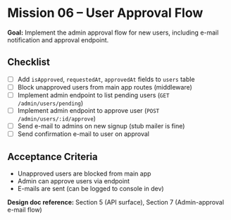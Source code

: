 # Mission 06 – User Approval Flow

**Goal:**
Implement the admin approval flow for new users, including e-mail notification and approval endpoint.

## Checklist

- [ ] Add `isApproved`, `requestedAt`, `approvedAt` fields to `users` table
- [ ] Block unapproved users from main app routes (middleware)
- [ ] Implement admin endpoint to list pending users (`GET /admin/users/pending`)
- [ ] Implement admin endpoint to approve user (`POST /admin/users/:id/approve`)
- [ ] Send e-mail to admins on new signup (stub mailer is fine)
- [ ] Send confirmation e-mail to user on approval

## Acceptance Criteria

- Unapproved users are blocked from main app
- Admin can approve users via endpoint
- E-mails are sent (can be logged to console in dev)

**Design doc reference:** Section 5 (API surface), Section 7 (Admin-approval e-mail flow)
